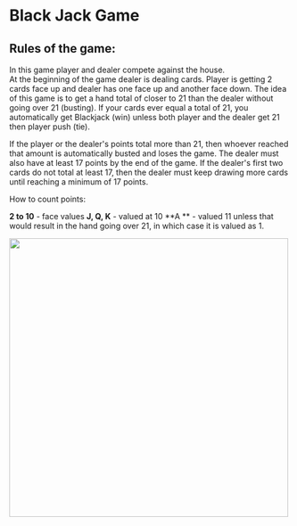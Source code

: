 # __Black Jack Game__

## Rules of the game:

In this game player and dealer compete against the house.  
At the beginning of the game dealer is dealing cards. Player is getting 2 cards face up and dealer has one face up and another face down. 
The idea of this game is to get a hand total of closer to 21 than the dealer without going over 21 (busting). If your cards ever equal a total of 21, you automatically get Blackjack (win) unless both player and the dealer get 21 then player push (tie).

If the player or the dealer's points total more than 21, then whoever reached that amount is automatically busted and loses the game. The dealer must also have at least 17 points by the end of the game. If the dealer's first two cards do not total at least 17, then the dealer must keep drawing more cards until reaching a minimum of 17 points.

How to count points:

**2 to 10** - face values
**J, Q, K** - valued at 10
**A ** - valued 11 unless that would result in the hand going over 21, in which case it is valued as 1.


<img src="https://i.imgur.com/jTnZFSJ.png" width="500" height="500">
